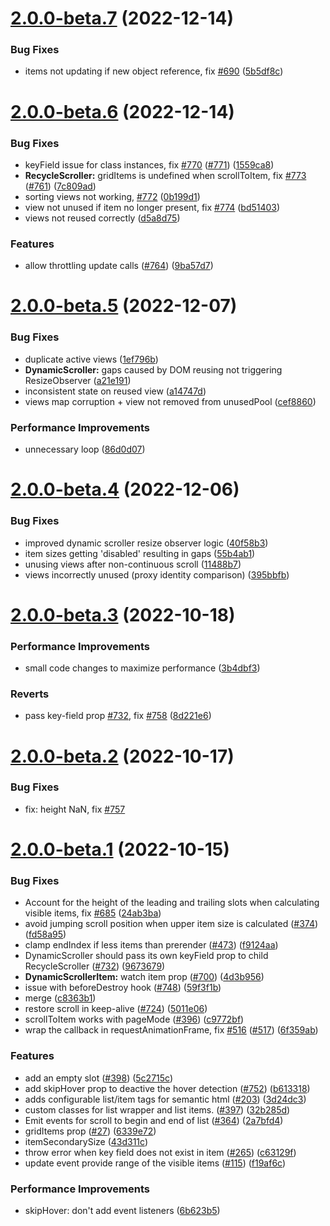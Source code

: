 # [2.0.0-beta.7](https://github.com/Akryum/vue-virtual-scroller/compare/v2.0.0-beta.6...v2.0.0-beta.7) (2022-12-14)


### Bug Fixes

* items not updating if new object reference, fix [#690](https://github.com/Akryum/vue-virtual-scroller/issues/690) ([5b5df8c](https://github.com/Akryum/vue-virtual-scroller/commit/5b5df8cdc231f989e7fc6d6677d02e9ef695d1b9))



# [2.0.0-beta.6](https://github.com/Akryum/vue-virtual-scroller/compare/v2.0.0-beta.5...v2.0.0-beta.6) (2022-12-14)


### Bug Fixes

* keyField issue for class instances, fix [#770](https://github.com/Akryum/vue-virtual-scroller/issues/770) ([#771](https://github.com/Akryum/vue-virtual-scroller/issues/771)) ([1559ca8](https://github.com/Akryum/vue-virtual-scroller/commit/1559ca87e9195b6a1c5bada13de7f7b755a2fb6c))
* **RecycleScroller:** gridItems is undefined when scrollToItem, fix [#773](https://github.com/Akryum/vue-virtual-scroller/issues/773) ([#761](https://github.com/Akryum/vue-virtual-scroller/issues/761)) ([7c809ad](https://github.com/Akryum/vue-virtual-scroller/commit/7c809ad1d612824867490c7bd5ce2861110412eb))
* sorting views not working, [#772](https://github.com/Akryum/vue-virtual-scroller/issues/772) ([0b199d1](https://github.com/Akryum/vue-virtual-scroller/commit/0b199d14c846ecc00b93f989adbe29961dc68aad))
* view not unused if item no longer present, fix [#774](https://github.com/Akryum/vue-virtual-scroller/issues/774) ([bd51403](https://github.com/Akryum/vue-virtual-scroller/commit/bd514031f537978f0343317bb9cee550c5bfd7ad))
* views not reused correctly ([d5a8d75](https://github.com/Akryum/vue-virtual-scroller/commit/d5a8d759090f9af656865dd98648941fb2c71fa2))


### Features

* allow throttling update calls ([#764](https://github.com/Akryum/vue-virtual-scroller/issues/764)) ([9ba57d7](https://github.com/Akryum/vue-virtual-scroller/commit/9ba57d7d84c06d2ad265a266958292081704f218))



# [2.0.0-beta.5](https://github.com/Akryum/vue-virtual-scroller/compare/v2.0.0-beta.4...v2.0.0-beta.5) (2022-12-07)


### Bug Fixes

* duplicate active views ([1ef796b](https://github.com/Akryum/vue-virtual-scroller/commit/1ef796b42143da6d4e74f83b8ac88176128e6d77))
* **DynamicScroller:** gaps caused by DOM reusing not triggering ResizeObserver ([a21e191](https://github.com/Akryum/vue-virtual-scroller/commit/a21e1915d76741a2806abd3a702d450f722879c8))
* inconsistent state on reused view ([a14747d](https://github.com/Akryum/vue-virtual-scroller/commit/a14747d33d75eaf7fe820370436d70e82562939b))
* views map corruption + view not removed from unusedPool ([cef8860](https://github.com/Akryum/vue-virtual-scroller/commit/cef886085c52f62736cf4c404a32f4f4fce6d229))


### Performance Improvements

* unnecessary loop ([86d0d07](https://github.com/Akryum/vue-virtual-scroller/commit/86d0d0776e26542d1b94484ec6ff5410733d3f18))



# [2.0.0-beta.4](https://github.com/Akryum/vue-virtual-scroller/compare/v2.0.0-beta.3...v2.0.0-beta.4) (2022-12-06)


### Bug Fixes

* improved dynamic scroller resize observer logic ([40f58b3](https://github.com/Akryum/vue-virtual-scroller/commit/40f58b3e3a411df36c09d59cc3776719f60d93cf))
* item sizes getting 'disabled' resulting in gaps ([55b4ab1](https://github.com/Akryum/vue-virtual-scroller/commit/55b4ab1df1b4998178f2f03a53c112086a2633f2))
* unusing views after non-continuous scroll ([11488b7](https://github.com/Akryum/vue-virtual-scroller/commit/11488b7d8ffdfe1384fe808e4a49c1ba95ad1383))
* views incorrectly unused (proxy identity comparison) ([395bbfb](https://github.com/Akryum/vue-virtual-scroller/commit/395bbfb73588455795ecc5b144281ce5fda042ff))



# [2.0.0-beta.3](https://github.com/Akryum/vue-virtual-scroller/compare/v2.0.0-beta.2...v2.0.0-beta.3) (2022-10-18)


### Performance Improvements

* small code changes to maximize performance ([3b4dbf3](https://github.com/Akryum/vue-virtual-scroller/commit/3b4dbf39f480745d53e4bb43217c2b35975e4ab6))


### Reverts

* pass key-field prop [#732](https://github.com/Akryum/vue-virtual-scroller/issues/732), fix [#758](https://github.com/Akryum/vue-virtual-scroller/issues/758) ([8d221e6](https://github.com/Akryum/vue-virtual-scroller/commit/8d221e6978e4924ab125337fc91f6b6de7a1f497))



# [2.0.0-beta.2](https://github.com/Akryum/vue-virtual-scroller/compare/v1.1.1...v2.0.0-beta.2) (2022-10-17)

### Bug Fixes

* fix: height NaN, fix [#757](https://github.com/Akryum/vue-virtual-scroller/issues/757)



# [2.0.0-beta.1](https://github.com/Akryum/vue-virtual-scroller/compare/v1.1.0...v2.0.0-beta.1) (2022-10-15)


### Bug Fixes

* Account for the height of the leading and trailing slots when calculating visible items, fix [#685](https://github.com/Akryum/vue-virtual-scroller/issues/685) ([24ab3ba](https://github.com/Akryum/vue-virtual-scroller/commit/24ab3ba773d5819fcbe29f13eab663d48bce73ca))
* avoid jumping scroll position when upper item size is calculated ([#374](https://github.com/Akryum/vue-virtual-scroller/issues/374)) ([fd58a95](https://github.com/Akryum/vue-virtual-scroller/commit/fd58a95392c98b8e67da66235fcf4cac78ea2fd4))
* clamp endIndex if less items than prerender ([#473](https://github.com/Akryum/vue-virtual-scroller/issues/473)) ([f9124aa](https://github.com/Akryum/vue-virtual-scroller/commit/f9124aa81c36b46df339a5f18e0e832ab6e5a580))
* DynamicScroller should pass its own keyField prop to child RecycleScroller ([#732](https://github.com/Akryum/vue-virtual-scroller/issues/732)) ([9673679](https://github.com/Akryum/vue-virtual-scroller/commit/9673679fc174cd6236fae4e19a9b1a3b625e900e))
* **DynamicScrollerItem:** watch item prop ([#700](https://github.com/Akryum/vue-virtual-scroller/issues/700)) ([4d3b956](https://github.com/Akryum/vue-virtual-scroller/commit/4d3b95651610b8396c8dff66af9267407eab8e72))
* issue with beforeDestroy hook ([#748](https://github.com/Akryum/vue-virtual-scroller/issues/748)) ([59f3f1b](https://github.com/Akryum/vue-virtual-scroller/commit/59f3f1b0aee9ab8ea276fee60e204b6dcc0baceb))
* merge ([c8363b1](https://github.com/Akryum/vue-virtual-scroller/commit/c8363b114f691042dbced3b5b79d2ebd7812f481))
* restore scroll in keep-alive ([#724](https://github.com/Akryum/vue-virtual-scroller/issues/724)) ([5011e06](https://github.com/Akryum/vue-virtual-scroller/commit/5011e06f2aa6ef8afa6ecaad804413e56a542c8d))
* scrollToItem works with pageMode ([#396](https://github.com/Akryum/vue-virtual-scroller/issues/396)) ([c9772bf](https://github.com/Akryum/vue-virtual-scroller/commit/c9772bfb9e87672de1480072c4d5dc8024d1e5d1))
* wrap the callback in requestAnimationFrame, fix [#516](https://github.com/Akryum/vue-virtual-scroller/issues/516) ([#517](https://github.com/Akryum/vue-virtual-scroller/issues/517)) ([6f359ab](https://github.com/Akryum/vue-virtual-scroller/commit/6f359abed6cf5d81a05d3760d6b622153f331f01))


### Features

* add an empty slot ([#398](https://github.com/Akryum/vue-virtual-scroller/issues/398)) ([5c2715c](https://github.com/Akryum/vue-virtual-scroller/commit/5c2715c0a2c52b0c27436baabbf982fcb9861131))
* add skipHover prop to deactive the hover detection ([#752](https://github.com/Akryum/vue-virtual-scroller/issues/752)) ([b613318](https://github.com/Akryum/vue-virtual-scroller/commit/b613318a52d4d8f84bda69f0189f27dd51d0aaff))
* adds configurable list/item tags for semantic html ([#203](https://github.com/Akryum/vue-virtual-scroller/issues/203)) ([3d24dc3](https://github.com/Akryum/vue-virtual-scroller/commit/3d24dc31928ec9eabe74294e5d5b3466109e1bc2))
* custom classes for list wrapper and list items. ([#397](https://github.com/Akryum/vue-virtual-scroller/issues/397)) ([32b285d](https://github.com/Akryum/vue-virtual-scroller/commit/32b285d40667870b65c71dc59b02627f97c67ea4))
* Emit events for scroll to begin and end of list ([#364](https://github.com/Akryum/vue-virtual-scroller/issues/364)) ([2a7bfd4](https://github.com/Akryum/vue-virtual-scroller/commit/2a7bfd45e1ee56e82426a67d9f3f3ba5a7839185))
* gridItems prop ([#27](https://github.com/Akryum/vue-virtual-scroller/issues/27)) ([6339e72](https://github.com/Akryum/vue-virtual-scroller/commit/6339e72693c982805648ae3001b7c2957d8aa39e))
* itemSecondarySize ([43d311c](https://github.com/Akryum/vue-virtual-scroller/commit/43d311c2f336de74da4d0ec705b0a3546eeda153))
* throw error when key field does not exist in item ([#265](https://github.com/Akryum/vue-virtual-scroller/issues/265)) ([c63129f](https://github.com/Akryum/vue-virtual-scroller/commit/c63129fdc8264d25c737db1c2ce2891a9b804705))
* update event provide range of the visible items ([#115](https://github.com/Akryum/vue-virtual-scroller/issues/115)) ([f19af6c](https://github.com/Akryum/vue-virtual-scroller/commit/f19af6c15346ff33e5d3c4b9729b02a73d5fe4df))


### Performance Improvements

* skipHover: don't add event listeners ([6b623b5](https://github.com/Akryum/vue-virtual-scroller/commit/6b623b56e4ab481b1e0cde883682df2cc81edf19))



